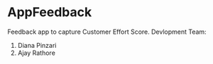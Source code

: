 # AppFeedback
Feedback app to capture Customer Effort Score. 
Devlopment Team: 
  1. Diana Pinzari
  2. Ajay Rathore
